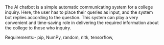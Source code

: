 The AI chatbot is a simple automatic communicating system for a college inquiry. Here, the user has to place their queries as input, and the system bot replies according to the question. This system can play a very convenient and time-saving role in delivering the required information about the college to those who inquiry.

Requirements:-
pip, 
NumPy, 
random, 
nltk, 
tensorflow, 
